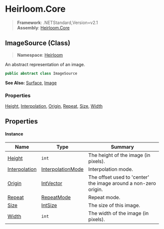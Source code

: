 # Heirloom.Core

> **Framework**: .NETStandard,Version=v2.1  
> **Assembly**: [Heirloom.Core][0]

## ImageSource (Class)

> **Namespace**: [Heirloom][0]

An abstract representation of an image.

```cs
public abstract class ImageSource
```

**See Also:** [Surface][1], [Image][2]

### Properties

[Height][3], [Interpolation][4], [Origin][5], [Repeat][6], [Size][7], [Width][8]

## Properties

#### Instance

| Name               | Type                   | Summary                                                         |
|--------------------|------------------------|-----------------------------------------------------------------|
| [Height][3]        | `int`                  | The height of the image (in pixels).                            |
| [Interpolation][4] | [InterpolationMode][9] | Interpolation mode.                                             |
| [Origin][5]        | [IntVector][10]        | The offset used to 'center' the image around a non-zero origin. |
| [Repeat][6]        | [RepeatMode][11]       | Repeat mode.                                                    |
| [Size][7]          | [IntSize][12]          | The size of this image.                                         |
| [Width][8]         | `int`                  | The width of the image (in pixels).                             |

[0]: ../../Heirloom.Core.md
[1]: Surface.md
[2]: Image.md
[3]: ImageSource/Height.md
[4]: ImageSource/Interpolation.md
[5]: ImageSource/Origin.md
[6]: ImageSource/Repeat.md
[7]: ImageSource/Size.md
[8]: ImageSource/Width.md
[9]: InterpolationMode.md
[10]: IntVector.md
[11]: RepeatMode.md
[12]: IntSize.md
